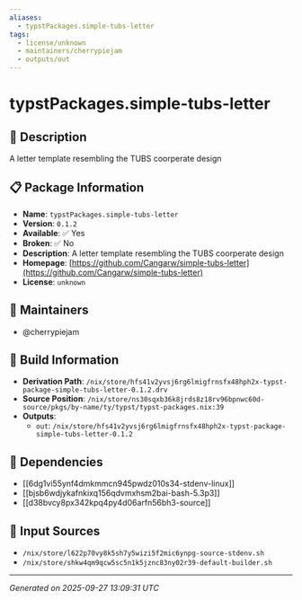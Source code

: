 ```yaml
---
aliases:
  - typstPackages.simple-tubs-letter
tags:
  - license/unknown
  - maintainers/cherrypiejam
  - outputs/out
---
```


# typstPackages.simple-tubs-letter

## 📝 Description

A letter template resembling the TUBS coorperate design

## 📋 Package Information

- **Name**: `typstPackages.simple-tubs-letter`
- **Version**: `0.1.2`
- **Available**: ✅ Yes
- **Broken**: ✅ No
- **Description**: A letter template resembling the TUBS coorperate design
- **Homepage**: [https://github.com/Cangarw/simple-tubs-letter](https://github.com/Cangarw/simple-tubs-letter)
- **License**: `unknown`
## 👥 Maintainers

- @cherrypiejam


## 🔧 Build Information

- **Derivation Path**: `/nix/store/hfs41v2yvsj6rg6lmigfrnsfx48hph2x-typst-package-simple-tubs-letter-0.1.2.drv`
- **Source Position**: `/nix/store/ns30sqxb36k8jrds8z18rv96bpnwc60d-source/pkgs/by-name/ty/typst/typst-packages.nix:39`
- **Outputs**:
  - `out`:  `/nix/store/hfs41v2yvsj6rg6lmigfrnsfx48hph2x-typst-package-simple-tubs-letter-0.1.2`

## 🔗 Dependencies

- [[6dg1vi55ynf4dmkmmcn945pwdz010s34-stdenv-linux]]
- [[bjsb6wdjykafnkixq156qdvmxhsm2bai-bash-5.3p3]]
- [[d38bvcy8px342kpq4py4d06arfn56bh3-source]]

## 📁 Input Sources

- `/nix/store/l622p70vy8k5sh7y5wizi5f2mic6ynpg-source-stdenv.sh`
- `/nix/store/shkw4qm9qcw5sc5n1k5jznc83ny02r39-default-builder.sh`

---
*Generated on 2025-09-27 13:09:31 UTC*
